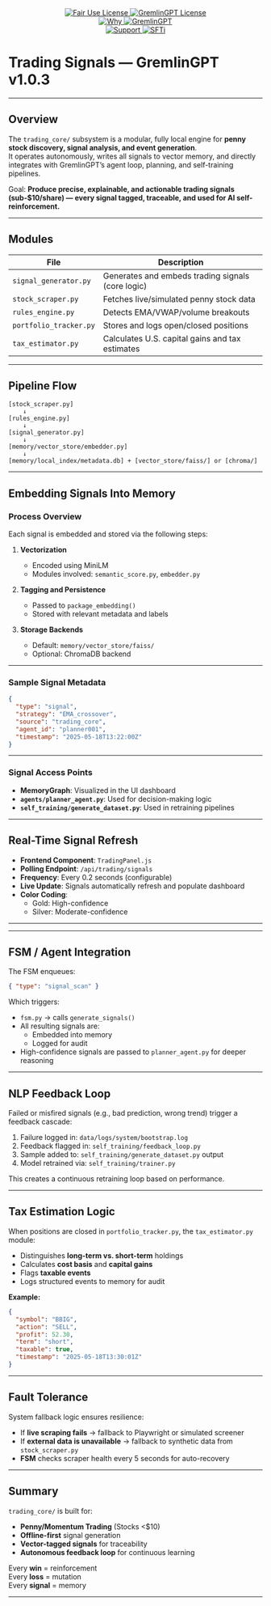 <link rel="stylesheet" type="text/css" href="docs/custom.css">
<div align="center">
  <a
href="https://github.com/statikfintechllc/AscendAI/blob/master/About Us/LICENSE">
    <img src="https://img.shields.io/badge/FAIR%20USE-black?style=for-the-badge&logo=dragon&logoColor=gold" alt="Fair Use License"/>
  </a>
  <a href="https://github.com/statikfintechllc/AscendAI/blob/master/About Us/LICENSE">
    <img src="https://img.shields.io/badge/GREMLINGPT%20v1.0.3-darkred?style=for-the-badge&logo=dragon&logoColor=gold" alt="GremlinGPT License"/>
  </a>
</div>

<div align="center">
  <a
href="https://github.com/statikfintechllc/AscendAI/blob/master/About Us/WHY_GREMLINGPT.md">
    <img src="https://img.shields.io/badge/Why-black?style=for-the-badge&logo=dragon&logoColor=gold" alt="Why"/>
  </a>
  <a href="https://github.com/statikfintechllc/AscendAI/blob/master/About Us/WHY_GREMLINGPT.md">
    <img src="https://img.shields.io/badge/GremlinGPT-darkred?style=for-the-badge&logo=dragon&logoColor=gold" alt="GremlinGPT"/>
  </a>
</div>

  <div align="center">
  <a href="https://ko-fi.com/statikfintech_llc">
    <img src="https://img.shields.io/badge/Support-black?style=for-the-badge&logo=dragon&logoColor=gold" alt="Support"/>
  </a>
  <a href="https://patreon.com/StatikFinTech_LLC?utm_medium=unknown&utm_source=join_link&utm_campaign=creatorshare_creator&utm_content=copyLink">
    <img src="https://img.shields.io/badge/SFTi-darkred?style=for-the-badge&logo=dragon&logoColor=gold" alt="SFTi"/>
  </a>
</div>

# Trading Signals — GremlinGPT v1.0.3

---

## Overview

The `trading_core/` subsystem is a modular, fully local engine for **penny stock discovery, signal analysis, and event generation**.  
It operates autonomously, writes all signals to vector memory, and directly integrates with GremlinGPT’s agent loop, planning, and self-training pipelines.

Goal: **Produce precise, explainable, and actionable trading signals (sub-$10/share) — every signal tagged, traceable, and used for AI self-reinforcement.**

---

## Modules

| File                        | Description                                        |
|-----------------------------|----------------------------------------------------|
| `signal_generator.py`       | Generates and embeds trading signals (core logic)  |
| `stock_scraper.py`          | Fetches live/simulated penny stock data            |
| `rules_engine.py`           | Detects EMA/VWAP/volume breakouts                  |
| `portfolio_tracker.py`      | Stores and logs open/closed positions              |
| `tax_estimator.py`          | Calculates U.S. capital gains and tax estimates    |

---

## Pipeline Flow

```plaintext
[stock_scraper.py]
    ↓
[rules_engine.py]
    ↓
[signal_generator.py]
    ↓
[memory/vector_store/embedder.py]
    ↓
[memory/local_index/metadata.db] + [vector_store/faiss/] or [chroma/]
```

---

## Embedding Signals Into Memory

### Process Overview

Each signal is embedded and stored via the following steps:

1. **Vectorization**  
   - Encoded using MiniLM  
   - Modules involved: `semantic_score.py`, `embedder.py`  

2. **Tagging and Persistence**  
   - Passed to `package_embedding()`  
   - Stored with relevant metadata and labels  

3. **Storage Backends**  
   - Default: `memory/vector_store/faiss/`  
   - Optional: ChromaDB backend  

---

### Sample Signal Metadata

```json
{
  "type": "signal",
  "strategy": "EMA_crossover",
  "source": "trading_core",
  "agent_id": "planner001",
  "timestamp": "2025-05-18T13:22:00Z"
}
```

---

### Signal Access Points

- **MemoryGraph**: Visualized in the UI dashboard  
- **`agents/planner_agent.py`**: Used for decision-making logic  
- **`self_training/generate_dataset.py`**: Used in retraining pipelines  

---

## Real-Time Signal Refresh

- **Frontend Component**: `TradingPanel.js`  
- **Polling Endpoint**: `/api/trading/signals`  
- **Frequency**: Every 0.2 seconds (configurable)  
- **Live Update**: Signals automatically refresh and populate dashboard  
- **Color Coding**:  
  - Gold: High-confidence  
  - Silver: Moderate-confidence  

---

---

## FSM / Agent Integration

The FSM enqueues:

```json
{ "type": "signal_scan" }
```

Which triggers:
- `fsm.py` → calls `generate_signals()`
- All resulting signals are:
  - Embedded into memory
  - Logged for audit
- High-confidence signals are passed to `planner_agent.py` for deeper reasoning

---

## NLP Feedback Loop

Failed or misfired signals (e.g., bad prediction, wrong trend) trigger a feedback cascade:

1. Failure logged in: `data/logs/system/bootstrap.log`  
2. Feedback flagged in: `self_training/feedback_loop.py`  
3. Sample added to: `self_training/generate_dataset.py` output  
4. Model retrained via: `self_training/trainer.py`  

This creates a continuous retraining loop based on performance.

---

## Tax Estimation Logic

When positions are closed in `portfolio_tracker.py`, the `tax_estimator.py` module:

- Distinguishes **long-term vs. short-term** holdings  
- Calculates **cost basis** and **capital gains**  
- Flags **taxable events**  
- Logs structured events to memory for audit

**Example:**

```json
{
  "symbol": "BBIG",
  "action": "SELL",
  "profit": 52.30,
  "term": "short",
  "taxable": true,
  "timestamp": "2025-05-18T13:30:01Z"
}
```

---

## Fault Tolerance

System fallback logic ensures resilience:

- If **live scraping fails** → fallback to Playwright or simulated screener  
- If **external data is unavailable** → fallback to synthetic data from `stock_scraper.py`  
- **FSM** checks scraper health every 5 seconds for auto-recovery

---

## Summary

`trading_core/` is built for:

- **Penny/Momentum Trading** (Stocks <$10)  
- **Offline-first** signal generation  
- **Vector-tagged signals** for traceability  
- **Autonomous feedback loop** for continuous learning  

Every **win** = reinforcement  
Every **loss** = mutation  
Every **signal** = memory

---
